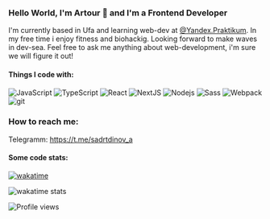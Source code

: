 ### Hello World, I'm Artour 👋 and I'm a Frontend Developer
I'm currently based in Ufa and learning web-dev at [@Yandex.Praktikum](https://praktikum.yandex.ru/web/).
In my free time i enjoy fitness and biohackig. Looking forward to make waves in dev-sea.
Feel free to ask me anything about web-development, i'm sure we will figure it out!
#### Things I code with:

<p>
<img alt="JavaScript" src="https://img.shields.io/badge/-JavaScript-f0db4f?style=flat-square&logo=javascript&logoColor=white" />
<img alt="TypeScript" src="https://img.shields.io/badge/-TypeScript-f0db4f?style=flat-square&logo=typescript&logoColor=white" />
<img alt="React" src="https://img.shields.io/badge/-React-61dafb?style=flat-square&logo=react&logoColor=white" />
<img alt="NextJS" src="https://img.shields.io/badge/-NextJS-42b983?style=flat-square&logo=nextjs&logoColor=white" />
<img alt="Nodejs" src="https://img.shields.io/badge/-NodeJS-026e00?style=flat-square&logo=node&logoColor=white" />
<img alt="Sass" src="https://img.shields.io/badge/-Sass-bf4080?style=flat-square&logo=sass&logoColor=white" />
<img alt="Webpack" src="https://img.shields.io/badge/-Webpack-8DD6F9?style=flat-square&logo=webpack&logoColor=white" />
<img alt="git" src="https://img.shields.io/badge/-Git-f14e32?style=flat-square&logo=git&logoColor=white" />
</p>

### How to reach me:

Telegramm: https://t.me/sadrtdinov_a

#### Some code stats:

[![wakatime](https://wakatime.com/badge/user/3b4ec4f7-eab5-4db3-b53c-a23a0b0bc26f.svg)](https://wakatime.com/@3b4ec4f7-eab5-4db3-b53c-a23a0b0bc26f)

![wakatime stats](https://github-readme-stats.vercel.app/api/wakatime?username=asadrtdinov&layout=compact)

![Profile views](https://gpvc.arturio.dev/asadrtdinov)  
